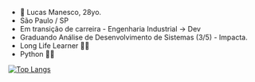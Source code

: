 - 👋 Lucas Manesco, 28yo.
- São Paulo / SP
- Em transição de carreira - Engenharia Industrial -> Dev
- Graduando Análise de Desenvolvimento de Sistemas (3/5) - Impacta.
- Long Life Learner :man_technologist:
- Python :green_heart::snake:

<!---
lucasmanesco/lucasmanesco is a ✨ special ✨ repository because its `README.md` (this file) appears on your GitHub profile.
You can click the Preview link to take a look at your changes.
--->

[![Top Langs](https://github-readme-stats-git-masterrstaa-rickstaa.vercel.app/api/top-langs/?username=lucasmanesco&theme=dark)](https://github.com/lucasmanesco/github-readme-stats)
